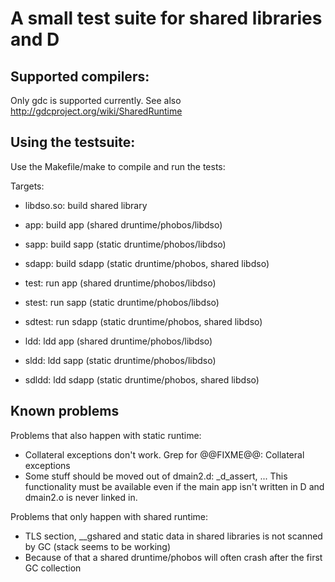 A small test suite for shared libraries and D
=============================================

Supported compilers:
--------------------
Only gdc is supported currently. See also http://gdcproject.org/wiki/SharedRuntime

Using the testsuite:
--------------------
Use the Makefile/make to compile and run the tests:

Targets: 
* libdso.so:     build shared library


* app:           build app   (shared druntime/phobos/libdso)
* sapp:          build sapp  (static druntime/phobos/libdso)
* sdapp:         build sdapp (static druntime/phobos, shared libdso)


* test:          run app     (shared druntime/phobos/libdso)
* stest:         run sapp    (static druntime/phobos/libdso)
* sdtest:        run sdapp   (static druntime/phobos, shared libdso)


* ldd:           ldd app     (shared druntime/phobos/libdso)
* sldd:          ldd sapp    (static druntime/phobos/libdso)
* sdldd:         ldd sdapp   (static druntime/phobos, shared libdso)

Known problems
--------------
Problems that also happen with static runtime:
* Collateral exceptions don't work. Grep for @@FIXME@@: Collateral exceptions
* Some stuff should be moved out of dmain2.d: _d_assert, ... This functionality must be available even if the main app isn't written in D and dmain2.o is never linked in.

Problems that only happen with shared runtime:
* TLS section, __gshared and static data in shared libraries is not scanned by GC (stack seems to be working)
* Because of that a shared druntime/phobos will often crash after the first GC collection
